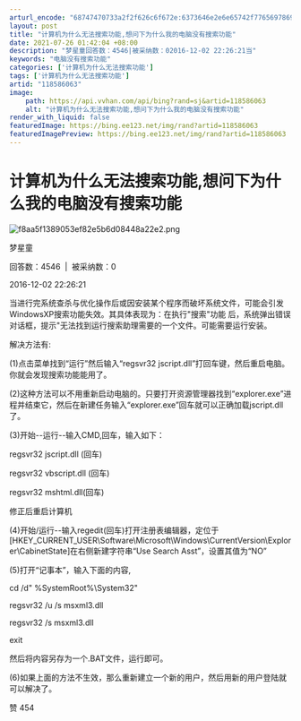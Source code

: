 ```yaml
---
arturl_encode: "68747470733a2f2f626c6f672e:6373646e2e6e65742f77656978696e5f33363232373130302f:61727469636c652f64657461696c732f313138353836303633"
layout: post
title: "计算机为什么无法搜索功能,想问下为什么我的电脑没有搜索功能"
date: 2021-07-26 01:42:04 +08:00
description: "梦星童回答数：4546|被采纳数：02016-12-02 22:26:21当"
keywords: "电脑没有搜索功能"
categories: ['计算机为什么无法搜索功能']
tags: ['计算机为什么无法搜索功能']
artid: "118586063"
image:
    path: https://api.vvhan.com/api/bing?rand=sj&artid=118586063
    alt: "计算机为什么无法搜索功能,想问下为什么我的电脑没有搜索功能"
render_with_liquid: false
featuredImage: https://bing.ee123.net/img/rand?artid=118586063
featuredImagePreview: https://bing.ee123.net/img/rand?artid=118586063
---
```


# 计算机为什么无法搜索功能,想问下为什么我的电脑没有搜索功能

![f8aa5f1389053ef82e5b6d08448a22e2.png](https://i-blog.csdnimg.cn/blog_migrate/c5b8d687866902e06054b71826f29668.jpeg)

梦星童

回答数：4546  |  被采纳数：0

2016-12-02 22:26:21

当进行完系统查杀与优化操作后或因安装某个程序而破坏系统文件，可能会引发WindowsXP搜索功能失效。其具体表现为：在执行"搜索"功能 后，系统弹出错误对话框，提示"无法找到运行搜索助理需要的一个文件。可能需要运行安装。

解决方法有:

(1)点击菜单找到“运行”然后输入“regsvr32 jscript.dll”打回车键，然后重启电脑。你就会发现搜索功能能用了。

(2)这种方法可以不用重新启动电脑的。只要打开资源管理器找到“explorer.exe”进程并结束它，然后在新建任务输入“explorer.exe”回车就可以正确加载jscript.dll了。

(3)开始--运行--输入CMD,回车，输入如下：

regsvr32 jscript.dll (回车)

regsvr32 vbscript.dll (回车)

regsvr32 mshtml.dll(回车)

修正后重启计算机

(4)开始/运行--输入regedit(回车)打开注册表编辑器，定位于[HKEY_CURRENT_USER\\Software\\Microsoft\\Windows\\CurrentVersion\\Explorer\\CabinetState]在右侧新建字符串“Use Search Asst”，设置其值为“NO”

(5)打开“记事本”，输入下面的内容,

cd /d" %SystemRoot%\\System32"

regsvr32 /u /s msxml3.dll

regsvr32 /s msxml3.dll

exit

然后将内容另存为一个.BAT文件，运行即可。

(6)如果上面的方法不生效，那么重新建立一个新的用户，然后用新的用户登陆就可以解决了。

赞 454